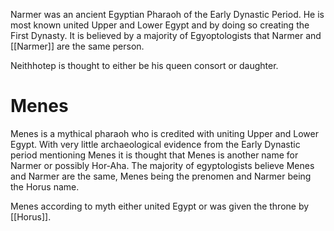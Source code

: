 Narmer was an ancient Egyptian Pharaoh of the Early Dynastic Period. He is most known united Upper and Lower Egypt and by doing so creating the First Dynasty. It is believed by a majority of Egyoptologists that Narmer and [[Narmer]] are the same person. 

Neithhotep is thought to either be his queen consort or daughter.

# Menes
Menes is a mythical pharaoh who is credited with uniting Upper and Lower Egypt. With very little archaeological evidence from the Early Dynastic period mentioning Menes it is thought that Menes is another name for Narmer or possibly Hor-Aha. The majority of egyptologists believe Menes and Narmer are the same, Menes being the prenomen and Narmer being the Horus name.

Menes according to myth either united Egypt or was given the throne by [[Horus]]. 